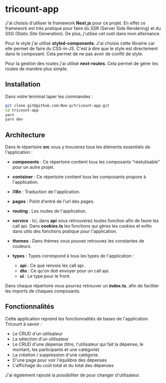 # tricount-app

J'ai choisis d'utiliser le framework **Next.js** pour ce projet. En effet ce framework est très pratique pour faire du SSR (Server Side Rendering) et du SSG (Static Site Generation). De plus, j'utilise cet outil dans mon alternance. 

Pour le style j'ai utilisé **styled-components**. J'ai choisis cette librairie car elle permet de faire du CSS-in-JS. C'est à dire que le style est directement dans le composant. Cela permet de ne pas avoir de conflit de style.

Pour la gestion des routes j'ai utilisé **next-routes**. Cela permet de gérer les routes de manière plus simple.


## Installation 

Dans votre terminal taper les commandes : 
```bash
git clone git@github.com:Noe-p/tricount-app.git
cd tricount-app 
yarn 
yarn dev
```

## Architecture 

Dans le répertoire **src** vous y trouverez tous les éléments essentiels de l'application : 

  - **components** : 
      Ce répertoire contient tous les composants "réetulisable" pour un autre projet.
  
  - **container** : 
      Ce répertoire contient tous les composants propore à l'application. 

  - **i18n** : 
      Traduction de l'application.

  - **pages** : 
      Point d'entré de l'url des pages.
  
  - **routing** : 
      Les routes de l'application. 
  
  - **service** : 
      Ici, dans **api** vous retrouverez toutes fonction afin de faore les call api. Dans **cookies.ts** les fonctions qui gères les cookies et enfin dans utils des fonctions pratique pour l'application. 
  
  - **themes** : 
      Dans thèmes vous pouvez retrouvez les constantes de couleurs. 

  - **types** : 
      Types correspond à tous les types de l'application : 
      - **api** : Ce que renvois les call api. 
      - **dto** : Ce qu'on doit envoyer pour un call api. 
      - **ui** : Le type pour le front.

Dans chaque répertoire vous pourrez retrouver un **index.ts**, afin de faciliter les imports de chaques composants. 

## Fonctionnalités 
Cette application reprend les fonctionnalités de bases de l'application Tricount à savoir : 
  - Le CRUD d'un utilisateur
  - La sélection d'un utilisateur
  - Le CRUD d'une dépense (titre, l'utilisateur qui fait la dépense, le montant, les participants et une catégorie)
  - La création / suppression d'une catégorie.
  - D'une page pour voir l'équilibre des dépenses
  - L'affichage du coût total et du total des dépenses

J'ai également rajouté la possibiliter de pour changer d'utilisateur.  